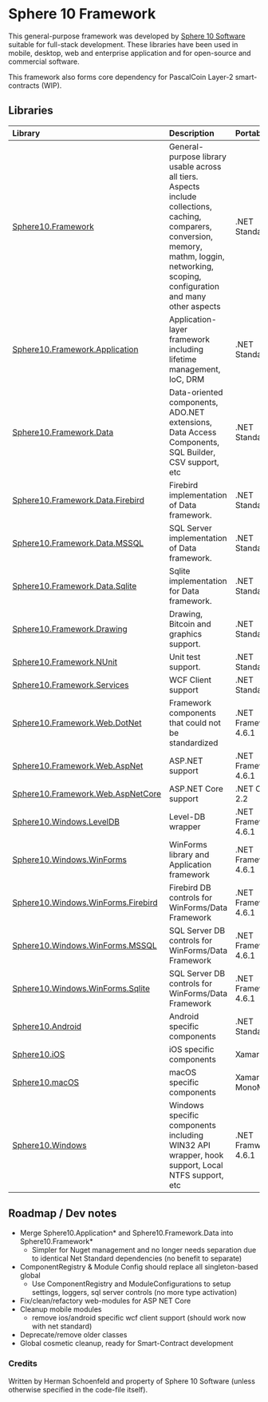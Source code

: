 # Sphere 10 Framework

This general-purpose framework was developed by [Sphere 10 Software](https://www.sphere10.com) suitable for full-stack development. These libraries have been used in mobile, desktop, web and enterprise application and for open-source and commercial software.

This framework also forms core dependency for PascalCoin Layer-2 smart-contracts (WIP).

## Libraries

| Library                                  | Description                                                | Portability      | 
| :--------------------------------------- | :--------------------------------------------------------- | :--------------- |
| [Sphere10.Framework](https://github.com/Sphere10/Framework/tree/master/src/Sphere10.Framework)                  | General-purpose library usable across all tiers. Aspects include collections, caching, comparers, conversion, memory, mathm, loggin, networking, scoping, configuration and many other aspects | .NET Standard 2  |
| [Sphere10.Framework.Application](https://github.com/Sphere10/Framework/tree/master/src/Sphere10.Framework.Application)      | Application-layer framework including lifetime management, IoC, DRM | .NET Standard 2  |
| [Sphere10.Framework.Data](https://github.com/Sphere10/Framework/tree/master/src/Sphere10.Framework.Data)             | Data-oriented components, ADO.NET extensions, Data Access Components, SQL Builder, CSV support, etc   | .NET Standard 2  |
| [Sphere10.Framework.Data.Firebird](https://github.com/Sphere10/Framework/tree/master/src/Sphere10.Framework.Data.Firebird)    | Firebird implementation of Data framework.                 | .NET Standard 2  |
| [Sphere10.Framework.Data.MSSQL](https://github.com/Sphere10/Framework/tree/master/src/Sphere10.Framework.Data.MSSQL)       | SQL Server implementation of Data framework.               | .NET Standard 2  |
| [Sphere10.Framework.Data.Sqlite](https://github.com/Sphere10/Framework/tree/master/src/Sphere10.Framework.Data.Sqlite)      | Sqlite implementation for Data framework.                  | .NET Standard 2  |
| [Sphere10.Framework.Drawing](https://github.com/Sphere10/Framework/tree/master/src/Sphere10.Framework.Drawing)          | Drawing, Bitcoin and graphics support.                     | .NET Standard 2  |
| [Sphere10.Framework.NUnit](https://github.com/Sphere10/Framework/tree/master/src/Sphere10.Framework.NUnit)            | Unit test support.                                         | .NET Standard 2  |
| [Sphere10.Framework.Services](https://github.com/Sphere10/Framework/tree/master/src/Sphere10.Framework.Services)         | WCF Client support                                         | .NET Standard 2  |
| [Sphere10.Framework.Web.DotNet](https://github.com/Sphere10/Framework/tree/master/src/Sphere10.Framework.Web.DotNet)      | Framework components that could not be standardized            | .NET Framework 4.6.1 |
| [Sphere10.Framework.Web.AspNet](https://github.com/Sphere10/Framework/tree/master/src/Sphere10.Framework.Web.AspNet)      | ASP.NET support                                            | .NET Framework 4.6.1 |
| [Sphere10.Framework.Web.AspNetCore]((https://github.com/Sphere10/Framework/tree/master/src/Sphere10.Framework.Web.AspNetCore))  | ASP.NET Core support                                       | .NET Core 2.2 |
| [Sphere10.Windows.LevelDB](https://github.com/Sphere10/Framework/tree/master/src/Sphere10.Windows.LevelDB)           | Level-DB wrapper                                           | .NET Framework 4.6.1  |
| [Sphere10.Windows.WinForms](https://github.com/Sphere10/Framework/tree/master/src/Sphere10.Windows.WinForms)          | WinForms library and Application framework                 | .NET Framework 4.6.1  |
| [Sphere10.Windows.WinForms.Firebird](https://github.com/Sphere10/Framework/tree/master/src/Sphere10.Windows.WinForms.Firebird) | Firebird DB controls for WinForms/Data Framework           | .NET Framework 4.6.1  |
| [Sphere10.Windows.WinForms.MSSQL](https://github.com/Sphere10/Framework/tree/master/src/Sphere10.Windows.WinForms.MSSQL)    | SQL Server DB controls for WinForms/Data Framework         | .NET Framework 4.6.1  |
| [Sphere10.Windows.WinForms.Sqlite](https://github.com/Sphere10/Framework/tree/master/src/Sphere10.Windows.WinForms.Sqlite)   | SQL Server DB controls for WinForms/Data Framework         | .NET Framework 4.6.1  |
| [Sphere10.Android](https://github.com/Sphere10/Framework/tree/master/src/Sphere10.Android)                   | Android specific components                                | .NET Standard 2  |
| [Sphere10.iOS](https://github.com/Sphere10/Framework/tree/master/src/Sphere10.iOS)                       | iOS specific components                                    | Xamarin.iOS      |
| [Sphere10.macOS](https://github.com/Sphere10/Framework/tree/master/src/Sphere10.macOS)                     | macOS specific components                                  | Xamarin.Mac, MonoMac|
| [Sphere10.Windows](https://github.com/Sphere10/Framework/tree/master/src/Sphere10.Windows)                   | Windows specific components including WIN32 API wrapper, hook support, Local NTFS support, etc | .NET Framwork 4.6.1  |

## Roadmap / Dev notes

- Merge Sphere10.Application* and Sphere10.Framework.Data into Sphere10.Framework* 
    + Simpler for Nuget management and no longer needs separation due to identical Net Standard dependencies (no benefit to separate)
- ComponentRegistry & Module Config should replace all singleton-based global 
    + Use ComponentRegistry and ModuleConfigurations to setup settings, loggers, sql server controls (no more type activation)    
- Fix/clean/refactory web-modules for ASP NET Core
- Cleanup mobile modules 
    + remove ios/android specific wcf client support (should work now with net standard)
- Deprecate/remove older classes
- Global cosmetic cleanup, ready for Smart-Contract development

### Credits

Written by Herman Schoenfeld and property of Sphere 10 Software (unless otherwise specified in the code-file itself).